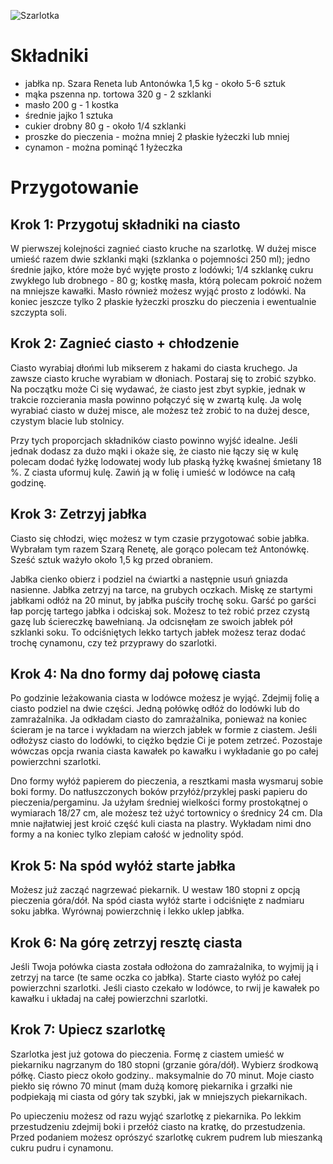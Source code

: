 ![Szarlotka](https://cdn.aniagotuje.com/pictures/articles/2024/10/69064039-v-1080x1080.jpg)
# Składniki
- jabłka np. Szara Reneta lub Antonówka 1,5 kg - około 5-6 sztuk
- mąka pszenna np. tortowa 320 g - 2 szklanki
- masło 200 g - 1 kostka
- średnie jajko 1 sztuka
- cukier drobny 80 g - około 1/4 szklanki
- proszke do pieczenia - można mniej 2 płaskie łyżeczki lub mniej
- cynamon - można pominąć 1 łyżeczka
# Przygotowanie
## Krok 1: Przygotuj składniki na ciasto
W pierwszej kolejności zagnieć ciasto kruche na szarlotkę. W dużej misce umieść razem dwie szklanki mąki (szklanka o pojemności 250 ml); jedno średnie jajko, które może być wyjęte prosto z lodówki; 1/4 szklankę cukru zwykłego lub drobnego - 80 g;  kostkę masła, którą polecam pokroić nożem na mniejsze kawałki. Masło również możesz wyjąć prosto z lodówki. Na koniec jeszcze tylko 2 płaskie łyżeczki proszku do pieczenia i ewentualnie szczypta soli.
## Krok 2: Zagnieć ciasto + chłodzenie
Ciasto wyrabiaj dłońmi lub mikserem z hakami do ciasta kruchego. Ja zawsze ciasto kruche wyrabiam w dłoniach. Postaraj się to zrobić szybko. Na początku może Ci się wydawać, że ciasto jest zbyt sypkie, jednak w trakcie rozcierania masła powinno połączyć się w zwartą kulę. Ja wolę wyrabiać ciasto w dużej misce, ale możesz też zrobić to na dużej desce, czystym blacie lub stolnicy. 

Przy tych proporcjach składników ciasto powinno wyjść idealne. Jeśli jednak dodasz za dużo mąki i okaże się, że ciasto nie łączy się w kulę polecam dodać łyżkę lodowatej wody lub płaską łyżkę kwaśnej śmietany 18 %. Z ciasta uformuj kulę. Zawiń ją w folię i umieść w lodówce na całą godzinę.
## Krok 3: Zetrzyj jabłka
Ciasto się chłodzi, więc możesz w tym czasie przygotować sobie jabłka. Wybrałam tym razem Szarą Renetę, ale gorąco polecam też Antonówkę. Sześć sztuk ważyło około 1,5 kg przed obraniem. 

Jabłka cienko obierz i podziel na ćwiartki a następnie usuń gniazda nasienne. Jabłka zetrzyj na tarce, na grubych oczkach. Miskę ze startymi jabłkami odłóż na 20 minut, by jabłka puściły trochę soku. Garść po garści łap porcję tartego jabłka i odciskaj sok. Możesz to też robić przez czystą gazę lub ściereczkę bawełnianą. Ja odcisnęłam ze swoich jabłek pół szklanki soku. To odciśniętych lekko tartych jabłek możesz teraz dodać trochę cynamonu, czy też przyprawy do szarlotki. 
## Krok 4: Na dno formy daj połowę ciasta
Po godzinie leżakowania ciasta w lodówce możesz je wyjąć. Zdejmij folię a ciasto podziel na dwie części. Jedną połówkę odłóż do lodówki lub do zamrażalnika. Ja odkładam ciasto do zamrażalnika, ponieważ na koniec ścieram je na tarce i wykładam na wierzch jabłek w formie z ciastem. Jeśli odłożysz ciasto do lodówki, to ciężko będzie Ci je potem zetrzeć. Pozostaje wówczas opcja rwania ciasta kawałek po kawałku i wykładanie go po całej powierzchni szarlotki.

Dno formy wyłóż papierem do pieczenia, a resztkami masła wysmaruj sobie boki formy. Do natłuszczonych boków przyłóż/przyklej paski papieru do pieczenia/pergaminu. Ja użyłam średniej wielkości formy prostokątnej o wymiarach 18/27 cm, ale możesz też użyć tortownicy o średnicy 24 cm. Dla mnie najłatwiej jest kroić część kuli ciasta na plastry. Wykładam nimi dno formy a na koniec tylko zlepiam całość w jednolity spód. 
## Krok 5: Na spód wyłóż starte jabłka
Możesz już zacząć nagrzewać piekarnik. U westaw 180 stopni z opcją pieczenia góra/dół. 
Na spód ciasta wyłóż starte i odciśnięte z nadmiaru soku jabłka. Wyrównaj powierzchnię i lekko uklep jabłka.
## Krok 6: Na górę zetrzyj resztę ciasta
Jeśli Twoja połówka ciasta została odłożona do zamrażalnika, to wyjmij ją i zetrzyj na tarce (te same oczka co jabłka). Starte ciasto wyłóż po całej powierzchni szarlotki. Jeśli ciasto czekało w lodówce, to rwij je kawałek po kawałku i układaj na całej powierzchni szarlotki.
## Krok 7: Upiecz szarlotkę
Szarlotka jest już gotowa do pieczenia. Formę z ciastem umieść w piekarniku nagrzanym do 180 stopni (grzanie góra/dół). Wybierz środkową półkę. Ciasto piecz około godziny.. maksymalnie do 70 minut. Moje ciasto piekło się równo 70 minut (mam dużą komorę piekarnika i grzałki nie podpiekają mi ciasta od góry tak szybki, jak w mniejszych piekarnikach. 

Po upieczeniu możesz od razu wyjąć szarlotkę z piekarnika. Po lekkim przestudzeniu zdejmij boki i przełóż ciasto na kratkę, do przestudzenia. Przed podaniem możesz oprószyć szarlotkę cukrem pudrem lub mieszanką cukru pudru i cynamonu.




